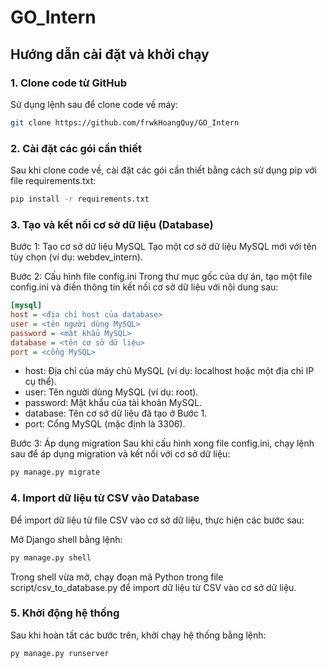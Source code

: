 # GO_Intern

## Hướng dẫn cài đặt và khởi chạy

### 1. Clone code từ GitHub
Sử dụng lệnh sau để clone code về máy:

```bash
git clone https://github.com/frwkHoangQuy/GO_Intern
```


### 2. Cài đặt các gói cần thiết
Sau khi clone code về, cài đặt các gói cần thiết bằng cách sử dụng pip với file requirements.txt:

```bash
pip install -r requirements.txt
```
### 3. Tạo và kết nối cơ sở dữ liệu (Database)
Bước 1: Tạo cơ sở dữ liệu MySQL
Tạo một cơ sở dữ liệu MySQL mới với tên tùy chọn (ví dụ: webdev_intern).

Bước 2: Cấu hình file config.ini
Trong thư mục gốc của dự án, tạo một file config.ini và điền thông tin kết nối cơ sở dữ liệu với nội dung sau:

```ini
[mysql]
host = <địa chỉ host của database>
user = <tên người dùng MySQL>
password = <mật khẩu MySQL>
database = <tên cơ sở dữ liệu>
port = <cổng MySQL>
```
- host: Địa chỉ của máy chủ MySQL (ví dụ: localhost hoặc một địa chỉ IP cụ thể).
- user: Tên người dùng MySQL (ví dụ: root).
- password: Mật khẩu của tài khoản MySQL.
- database: Tên cơ sở dữ liệu đã tạo ở Bước 1.
- port: Cổng MySQL (mặc định là 3306).

Bước 3: Áp dụng migration
Sau khi cấu hình xong file config.ini, chạy lệnh sau để áp dụng migration và kết nối với cơ sở dữ liệu:
```bash
py manage.py migrate
```
### 4. Import dữ liệu từ CSV vào Database
Để import dữ liệu từ file CSV vào cơ sở dữ liệu, thực hiện các bước sau:

Mở Django shell bằng lệnh:
```bash
py manage.py shell
```
Trong shell vừa mở, chạy đoạn mã Python trong file script/csv_to_database.py để import dữ liệu từ CSV vào cơ sở dữ liệu.

### 5. Khởi động hệ thống
Sau khi hoàn tất các bước trên, khởi chạy hệ thống bằng lệnh:
```bash
py manage.py runserver
```
